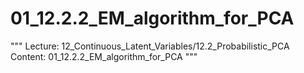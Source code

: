 # 01_12.2.2_EM_algorithm_for_PCA

"""
Lecture: 12_Continuous_Latent_Variables/12.2_Probabilistic_PCA
Content: 01_12.2.2_EM_algorithm_for_PCA
"""

